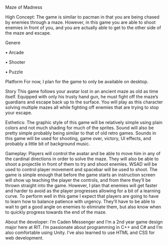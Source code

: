 Maze of Madness

High Concept:
	The game is similar to pacman in that you are being chased by enemies through a maze. However, in this game you are able to shoot enemies in front of you, and you are actually able to get to the other side of the maze and escape.

Genere

•	Arcade

•	Shooter

•	Puzzle

Platform
	For now, I plan for the game to only be available on desktop.

Story
	This game follows your avatar lost in an ancient maze as old as time itself. Equipped with only his trusty hand gun, he must fight off the maze’s guardians and escape back up to the surface. You will play as this character solving multiple mazes all while fighting off enemies that are trying to stop your escape.

Esthetics:
	The graphic style of this game will be relatively simple using plain colors and not much shading for much of the sprites. Sound will also be pretty simple probably being similar to that of old retro games. Sounds in this game will be used for shooting, game over, victory, UI effects, and probably a little bit of background music.

Gameplay:
	Players will control the avatar and be able to move him in any of the cardinal directions in order to solve the maze. They will also be able to shoot a projectile in front of them to try and shoot enemies. WSAD will be used to control player movement and spacebar will be used to shoot. The game is simple enough that before the game starts an instruction screen will show up teaching the player the controls, and from there they’ll be thrown straight into the game. However, I plan that enemies will get faster and harder to avoid as the player progresses allowing for a bit of a learning curve. To perform well in this game I expect that players are going to have to learn how to balance patience with urgency. They’ll have to be able to wait to get a good angle on enemies to eliminate them, but also know when to quickly progress towards the end of the maze.

About the developer:
	I’m Caden Messenger and I’m a 2nd year game design major here at RIT. I’m passionate about programming in C++ and C# and I’m also comfortable using Unity. I’ve also learned to use HTML and CSS for web development.
